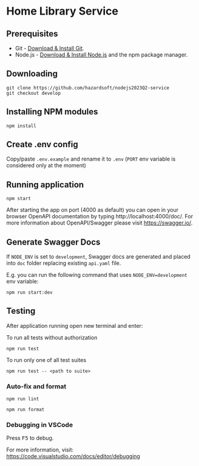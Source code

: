 # Home Library Service

## Prerequisites

- Git - [Download & Install Git](https://git-scm.com/downloads).
- Node.js - [Download & Install Node.js](https://nodejs.org/en/download/) and the npm package manager.

## Downloading

```
git clone https://github.com/hazardsoft/nodejs2023Q2-service
git checkout develop
```

## Installing NPM modules

```
npm install
```

## Create .env config

Copy/paste `.env.example` and rename it to `.env` (`PORT` env variable is considered only at the moment)

## Running application

```
npm start
```

After starting the app on port (4000 as default) you can open
in your browser OpenAPI documentation by typing http://localhost:4000/doc/.
For more information about OpenAPI/Swagger please visit https://swagger.io/.

## Generate Swagger Docs

If `NODE_ENV` is set to `development`, Swagger docs are generated and placed into `doc` folder replacing existing `api.yaml` file.

E.g. you can run the following command that uses `NODE_ENV=development` env variable:
```
npm run start:dev
```

## Testing

After application running open new terminal and enter:

To run all tests without authorization

```
npm run test
```

To run only one of all test suites

```
npm run test -- <path to suite>
```

### Auto-fix and format

```
npm run lint
```

```
npm run format
```

### Debugging in VSCode

Press <kbd>F5</kbd> to debug.

For more information, visit: https://code.visualstudio.com/docs/editor/debugging
